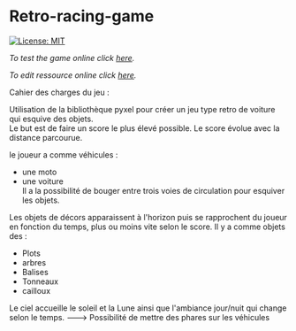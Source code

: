 # Retro-racing-game
[![License: MIT](https://img.shields.io/badge/License-MIT-yellow.svg)](LICENSE)

*To test the game online click [here](https://kitao.github.io/pyxel/wasm/launcher/?run=rattlessnake.retro-racing-game.game).*

*To edit ressource online click [here](https://kitao.github.io/pyxel/wasm/launcher/?edit=rattlessnake.retro-racing-game.graphics).*


Cahier des charges du jeu :

Utilisation de la bibliothèque pyxel pour créer un jeu type retro de voiture qui esquive des objets.<br>
Le but est de faire un score le plus élevé possible. Le score évolue avec la distance parcourue.

le joueur a comme véhicules :
  - une moto
  - une voiture <br>
Il a la possibilité de bouger entre trois voies de circulation pour esquiver les objets.

Les objets de décors apparaissent à l'horizon puis se rapprochent du joueur en fonction du temps, plus ou moins vite selon le score.
Il y a comme objets des :
  - Plots
  - arbres
  - Balises
  - Tonneaux
  - cailloux

Le ciel accueille le soleil et la Lune ainsi que l'ambiance jour/nuit qui change selon le temps.   ---> Possibilité de mettre des phares sur les véhicules

